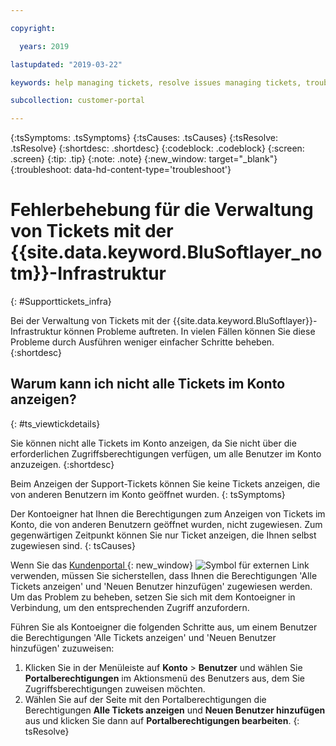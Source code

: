 ```yaml
---

copyright:

  years: 2019

lastupdated: "2019-03-22"

keywords: help managing tickets, resolve issues managing tickets, trouble working with tickets

subcollection: customer-portal

---
```



{:tsSymptoms: .tsSymptoms}
{:tsCauses: .tsCauses}
{:tsResolve: .tsResolve}
{:shortdesc: .shortdesc}
{:codeblock: .codeblock}
{:screen: .screen}
{:tip: .tip}
{:note: .note}
{:new_window: target="_blank"}
{:troubleshoot: data-hd-content-type='troubleshoot'}


# Fehlerbehebung für die Verwaltung von Tickets mit der {{site.data.keyword.BluSoftlayer_notm}}-Infrastruktur
{: #Supporttickets_infra}

Bei der Verwaltung von Tickets mit der {{site.data.keyword.BluSoftlayer}}-Infrastruktur können Probleme auftreten. In vielen Fällen können Sie diese Probleme durch Ausführen weniger einfacher Schritte beheben.
{:shortdesc}

## Warum kann ich nicht alle Tickets im Konto anzeigen?
{: #ts_viewtickdetails}

Sie können nicht alle Tickets im Konto anzeigen, da Sie nicht über die erforderlichen Zugriffsberechtigungen verfügen, um alle Benutzer im Konto anzuzeigen.
{:shortdesc}

Beim Anzeigen der Support-Tickets können Sie keine Tickets anzeigen, die von anderen Benutzern im Konto geöffnet wurden.
{: tsSymptoms}

Der Kontoeigner hat Ihnen die Berechtigungen zum Anzeigen von Tickets im Konto, die von anderen Benutzern geöffnet wurden, nicht zugewiesen. Zum gegenwärtigen Zeitpunkt können Sie nur Ticket anzeigen, die Ihnen selbst zugewiesen sind.
{: tsCauses}
 
Wenn Sie das [Kundenportal ](control.softlayer.com){: new_window} ![Symbol für externen Link](../icons/launch-glyph.svg "Symbol für externen Link") verwenden, müssen Sie sicherstellen, dass Ihnen die Berechtigungen 'Alle Tickets anzeigen' und 'Neuen Benutzer hinzufügen' zugewiesen werden. Um das Problem zu beheben, setzen Sie sich mit dem Kontoeigner in Verbindung, um den entsprechenden Zugriff anzufordern. 

Führen Sie als Kontoeigner die folgenden Schritte aus, um einem Benutzer die Berechtigungen 'Alle Tickets anzeigen' und 'Neuen Benutzer hinzufügen' zuzuweisen:  

1. Klicken Sie in der Menüleiste auf **Konto** &gt; **Benutzer** und wählen Sie **Portalberechtigungen** im Aktionsmenü des Benutzers aus, dem Sie Zugriffsberechtigungen zuweisen möchten.  
2. Wählen Sie auf der Seite mit den Portalberechtigungen die Berechtigungen **Alle Tickets anzeigen** und **Neuen Benutzer hinzufügen** aus und klicken Sie dann auf **Portalberechtigungen bearbeiten**.
{: tsResolve}

